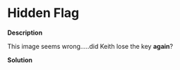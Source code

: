 # Hidden Flag

__Description__

This image seems wrong.....did Keith lose the key __again__?

__Solution__

